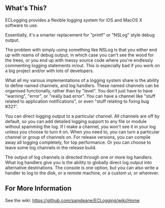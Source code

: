 What's This?
------------

ECLogging provides a flexible logging system for iOS and MacOS X software to use.

Essentially, it's a smarter replacement for "printf" or "NSLog" style debug output.

The problem with simply using something like NSLog is that you either end up with reams of debug output, in which case you can't see the wood for the trees, or you end up with messy source code where you're endlessly commenting logging statements in/out. This is especially bad if you work on a big project and/or with lots of developers.

What all my various implementations of a logging system share is the ability to define named channels, and log handlers. These named channels can be organised functionally, rather than by "level". You don't just have to have "warning", "error", or "really bad error". You can have a channel like "stuff related to application notifications", or even "stuff relating to fixing bug #321".

You can direct logging output to a particular channel. All channels are off by default, so you can add detailed logging support to any file or module without spamming the log. If I make a channel, you won't see it in your log unless you choose to turn it on. When you need to, you can turn a particular channel or group of channels on. For release versions, you can compile away all logging completely, for top performance. Or you can choose to leave some log channels in the release build.

The output of log channels is directed through one or more log handlers. What log handlers give you is the ability to globally direct log output into alternative destinations. The console is one option, but you can also write a handler to log to the disk, or a remote machine, or a custom ui, or wherever.

For More Information
--------------------

See the wiki: https://github.com/samdeane/ECLogging/wiki/Home
